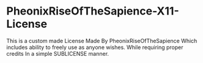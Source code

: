 # PheonixRiseOfTheSapience-X11-License
This is a custom made License Made By PheonixRiseOfTheSapience Which includes ability to freely use as anyone wishes. While requiring proper credits In a simple SUBLICENSE manner.
